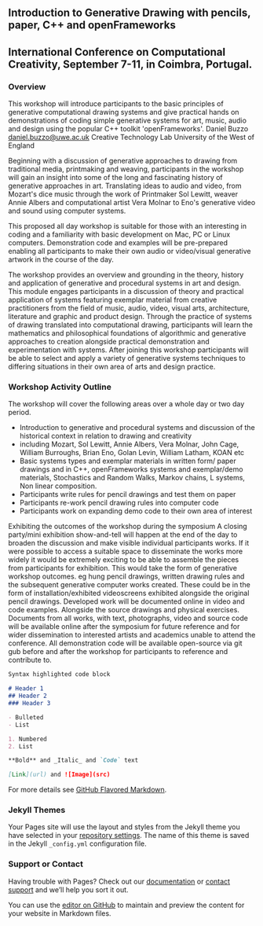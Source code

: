 ## Introduction to Generative Drawing with pencils, paper, C++ and openFrameworks
## International Conference on Computational Creativity, September 7-11, in Coimbra, Portugal.

### Overview

This workshop will introduce participants to the basic principles of generative computational drawing systems and give practical hands on demonstrations of coding simple generative systems for art, music, audio and design using the popular C++ toolkit 'openFrameworks'.
Daniel Buzzo daniel.buzzo@uwe.ac.uk Creative Technology Lab University of the West of England

 Beginning with a discussion of generative approaches to drawing from traditional media, printmaking and weaving, participants in the workshop will gain an insight into some of the long and fascinating history of generative approaches in art. Translating ideas to audio and video, from Mozart's dice music through the work of Printmaker Sol Lewitt, weaver Annie Albers and computational artist Vera Molnar to Eno's generative video and sound using computer systems.
 
This proposed all day workshop is suitable for those with an interesting in coding and a familiarity with basic development on Mac, PC or Linux computers. Demonstration code and examples will be pre-prepared enabling all participants to make their own audio or video/visual generative artwork in the course of the day.

The workshop provides an overview and grounding in the theory, history and application of generative and procedural systems in art and design. This module engages participants in a discussion of theory and practical application of systems featuring exemplar material from creative practitioners from the field of music, audio, video, visual arts, architecture, literature and graphic and product design. Through the practice of systems of drawing translated into computational drawing, participants will learn the mathematics and philosophical foundations of algorithmic and generative approaches to creation alongside practical demonstration and experimentation with systems. After joining this workshop participants will be able to select and apply a variety of generative systems techniques to differing situations in their own area of arts and design practice.

### Workshop Activity Outline
The workshop will cover the following areas over a whole day or two day period.
- Introduction to generative and procedural systems and discussion of the historical context in relation to drawing and creativity
- including Mozart, Sol Lewitt, Annie Albers, Vera Molnar, John Cage, William Burroughs, Brian Eno, Golan Levin, William Latham, KOAN etc
- Basic systems types and exemplar materials in written form/ paper drawings and in C++, openFrameworks systems and exemplar/demo materials, Stochastics and Random Walks, Markov chains, L systems, Non linear composition.
- Participants write rules for pencil drawings and test them on paper
- Participants re-work pencil drawing rules into computer code
- Participants work on expanding demo code to their own area of interest


Exhibiting the outcomes of the workshop during the symposium
A closing party/mini exhibition show-and-tell will happen at the end of the day to broaden the discussion and make visible individual participants works. If it were possible to access a suitable space to disseminate the works more widely it would be extremely exciting to be able to assemble the pieces from participants for exhibition. This would take the form of generative workshop outcomes. eg hung pencil drawings, written drawing rules and the subsequent generative computer works created. These could be in the form of installation/exhibited videoscreens exhibited alongside the original pencil drawings. Developed work will be documented online in video and code examples. Alongside the source drawings and physical exercises. Documents from all works, with text, photographs, video and source code will be available online after the symposium for future reference and for wider dissemination to interested artists and academics unable to attend the conference.
All demonstration code will be available open-source via git gub before and after the workshop for participants to reference and contribute to.  

```markdown
Syntax highlighted code block

# Header 1
## Header 2
### Header 3

- Bulleted
- List

1. Numbered
2. List

**Bold** and _Italic_ and `Code` text

[Link](url) and ![Image](src)
```

For more details see [GitHub Flavored Markdown](https://guides.github.com/features/mastering-markdown/).

### Jekyll Themes

Your Pages site will use the layout and styles from the Jekyll theme you have selected in your [repository settings](https://github.com/generative-drawing/generative-drawing.github.io/settings). The name of this theme is saved in the Jekyll `_config.yml` configuration file.

### Support or Contact

Having trouble with Pages? Check out our [documentation](https://help.github.com/categories/github-pages-basics/) or [contact support](https://github.com/contact) and we’ll help you sort it out.


You can use the [editor on GitHub](https://github.com/generative-drawing/generative-drawing.github.io/edit/master/README.md) to maintain and preview the content for your website in Markdown files.


